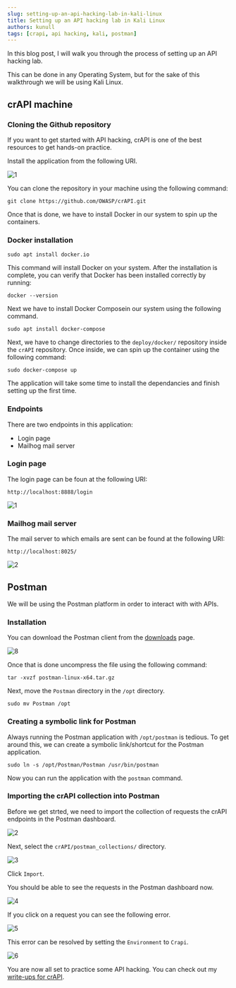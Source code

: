 ```yaml
---
slug: setting-up-an-api-hacking-lab-in-kali-linux
title: Setting up an API hacking lab in Kali Linux
authors: kunull
tags: [crapi, api hacking, kali, postman]
---
```


In this blog post, I will walk you through the process of setting up an API hacking lab.

This can be done in any Operating System, but for the sake of this walkthrough we will be using Kali Linux.

<!-- truncate -->

## crAPI machine
### Cloning the Github repository

If you want to get started with API hacking, crAPI is one of the best resources to get hands-on practice.

Install the application from the following URI.

![1](https://github.com/Knign/Blog/assets/110326359/2d683142-93d5-4a6c-a651-ca892bf45424)

You can clone the repository in your machine using the following command:

```
git clone https://github.com/OWASP/crAPI.git
```

Once that is done, we have to install Docker in our system to spin up the containers.


### Docker installation

```
sudo apt install docker.io
```

This command will install Docker on your system. 
After the installation is complete, you can verify that Docker has been installed correctly by running:

```
docker --version
```

Next we have to install Docker Composein our system using the following command.

```
sudo apt install docker-compose
```

Next, we have to change directories to the `deploy/docker/` repository inside the `crAPI` repository. Once inside, we can spin up the container using the following command:

```
sudo docker-compose up
```

The application will take some time to install the dependancies and finish setting up the first time.

### Endpoints

There are two endpoints in this application:
- Login page
- Mailhog mail server

### Login page
The login page can be foun at the following URI:

```
http://localhost:8888/login
```

![1](https://github.com/Knign/Blog/assets/110326359/d30cd841-b922-4ebf-b035-0f50777fb8b7)

### Mailhog mail server
The mail server to which emails are sent can be found at the following URI:

```
http://localhost:8025/
```

![2](https://github.com/Knign/Blog/assets/110326359/2b47ed91-08d0-4af8-b9bb-a4ef3ed17576)



## Postman
We will be using the Postman platform in order to interact with with APIs.

### Installation

You can download the Postman client from the [downloads](https://www.postman.com/downloads/) page.

![8](https://github.com/Knign/Blog/assets/110326359/a79aafa3-6317-4721-a6e1-0ca81b102c72)

Once that is done uncompress the file using the following command:

```
tar -xvzf postman-linux-x64.tar.gz
```

Next, move the `Postman` directory in the `/opt` directory.

```
sudo mv Postman /opt
```

### Creating a symbolic link for Postman

Always running the Postman application with `/opt/postman` is tedious. To get around this, we can create a symbolic link/shortcut for the Postman application.

```
sudo ln -s /opt/Postman/Postman /usr/bin/postman
```

Now you can run the application with the `postman` command.


### Importing the crAPI collection into Postman

Before we get strted, we need to import the collection of requests the crAPI endpoints in the Postman dashboard.

![2](https://github.com/Knign/Blog/assets/110326359/5693aa9c-8fe1-409e-91c0-3dbfb59a2e30)

Next, select the `crAPI/postman_collections/` directory.

![3](https://github.com/Knign/Blog/assets/110326359/2db50bed-3e1f-46fb-b0ca-7d3df0d55096)

Click `Import`. 

You should be able to see the requests in the Postman dashboard now.

![4](https://github.com/Knign/Blog/assets/110326359/873c5760-7f3a-4b1f-85f3-888e69215941)

If you click on a request you can see the following error.

![5](https://github.com/Knign/Blog/assets/110326359/a8856aee-f32d-4010-acc1-6661e5d2cf59)

This error can be resolved by setting the `Environment` to `Crapi`.

![6](https://github.com/Knign/Blog/assets/110326359/94a70411-6913-4860-a7c0-707aa5652ae5)

You are now all set to practice some API hacking.
You can check out my [write-ups for crAPI](https://kunalwalavalkarwrite-ups.vercel.app/crAPI/).

